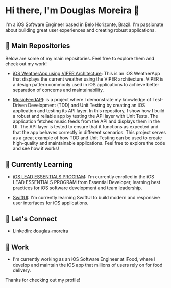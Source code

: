 # Hi there, I'm Douglas Moreira 👋

I'm a iOS Software Engineer based in Belo Horizonte, Brazil. I'm passionate about building great user experiences and creating robust applications.

## 🔭 Main Repositories

Below are some of my main repositories. Feel free to explore them and check out my work!
- [iOS WeatherApp using VIPER Architecture](https://github.com/dougmoreira/WeatherApp): This is an iOS WeatherApp that displays the current weather using the VIPER architecture. VIPER is a design pattern commonly used in iOS applications to achieve better separation of concerns and maintainability.

- [MusicFeedAPI](https://github.com/dougmoreira/MusicFeedAPI): is a project where I demonstrate my knowledge of Test-Driven Development (TDD) and Unit Testing by creating an iOS application and testing its API layer. In this repository, I show how I build a robust and reliable app by testing the API layer with Unit Tests. The application fetches music feeds from the API and displays them in the UI. The API layer is tested to ensure that it functions as expected and that the app behaves correctly in different scenarios. This project serves as a great example of how TDD and Unit Testing can be used to create high-quality and maintainable applications. Feel free to explore the code and see how it works!

## 🌱 Currently Learning

- [iOS LEAD ESSENTIALS PROGRAM](https://www.essentialdeveloper.com/): I'm currently enrolled in the iOS LEAD ESSENTIALS PROGRAM from Essential Developer, learning best practices for iOS software development and team leadership.

- [SwiftUI](https://developer.apple.com/xcode/swiftui/): I'm currently learning SwiftUI to build modern and responsive user interfaces for iOS applications.

## 💬 Let's Connect

- LinkedIn: [douglas-moreira](https://www.linkedin.com/in/douglas-moreira)

## 💼 Work

- I'm currently working as an iOS Software Engineer at iFood, where I develop and maintain the iOS app that millions of users rely on for food delivery.


Thanks for checking out my profile!
